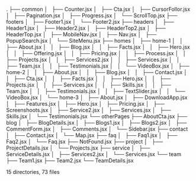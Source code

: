 .
├── common
│   ├── Counter.jsx
│   ├── Cta.jsx
│   ├── CursorFollor.jsx
│   ├── Pagination.jsx
│   ├── Progress.jsx
│   └── ScrollTop.jsx
├── footers
│   ├── Footer1.jsx
│   └── Footer2.jsx
├── headers
│   ├── Header1.jsx
│   ├── Header2.jsx
│   ├── HeaderTop2.jsx
│   ├── HeaderTop.jsx
│   ├── MobileNav.jsx
│   ├── Nav.jsx
│   ├── PopupSearch.jsx
│   └── SiteMenu.jsx
├── homes
│   ├── home-1
│   │   ├── About.jsx
│   │   ├── Blog.jsx
│   │   ├── Facts.jsx
│   │   ├── Hero.jsx
│   │   ├── Offering.jsx
│   │   ├── Pricing.jsx
│   │   ├── Process.jsx
│   │   ├── Projects.jsx
│   │   ├── Services2.jsx
│   │   ├── Services.jsx
│   │   ├── Team.jsx
│   │   ├── Testimonials.jsx
│   │   └── VideoBox.jsx
│   ├── home-2
│   │   ├── About.jsx
│   │   ├── Blog.jsx
│   │   ├── Contact.jsx
│   │   ├── Cta.jsx
│   │   ├── Facts.jsx
│   │   ├── Hero.jsx
│   │   ├── Projects.jsx
│   │   ├── Services.jsx
│   │   ├── Skills.jsx
│   │   ├── Team.jsx
│   │   ├── Testimonials.jsx
│   │   ├── TextSlider.jsx
│   │   └── VideoBox.jsx
│   └── home-3
│       ├── About.jsx
│       ├── DownloadApp.jsx
│       ├── Features.jsx
│       ├── Hero.jsx
│       ├── Pricing.jsx
│       ├── Screenshoots.jsx
│       ├── Service2.jsx
│       ├── Services.jsx
│       ├── Skills.jsx
│       └── Testimonials.jsx
└── otherPages
    ├── AboutCta.jsx
    ├── blog
    │   ├── BlogDetails.jsx
    │   ├── Blogs1.jsx
    │   ├── Blogs2.jsx
    │   ├── CommentForm.jsx
    │   ├── Comments.jsx
    │   └── Sidebar.jsx
    ├── contact
    │   ├── Contact.jsx
    │   └── Map.jsx
    ├── faq
    │   ├── Faq1.jsx
    │   ├── Faq2.jsx
    │   └── Faq.jsx
    ├── NotFound.jsx
    ├── project
    │   ├── ProjectDetails.jsx
    │   └── Projects.jsx
    ├── service
    │   ├── ServiceDetails.jsx
    │   ├── Services2.jsx
    │   └── Services.jsx
    └── team
        ├── Team1.jsx
        ├── Team2.jsx
        └── TeamDetails.jsx

15 directories, 73 files
